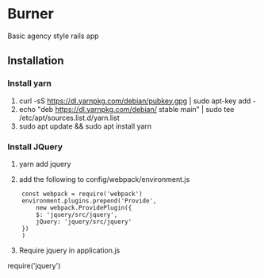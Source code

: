 # Burner
Basic agency style rails app

## Installation

### Install yarn 

1. curl -sS https://dl.yarnpkg.com/debian/pubkey.gpg | sudo apt-key add -
2. echo "deb https://dl.yarnpkg.com/debian/ stable main" | sudo tee /etc/apt/sources.list.d/yarn.list
3. sudo apt update && sudo apt install yarn

### Install JQuery

1. yarn add jquery

2. add the following to config/webpack/environment.js

```
	const webpack = require('webpack')
	environment.plugins.prepend('Provide',
  		new webpack.ProvidePlugin({
    	$: 'jquery/src/jquery',
    	jQuery: 'jquery/src/jquery'
  	})
	)
```
3. Require jquery in application.js

require('jquery')